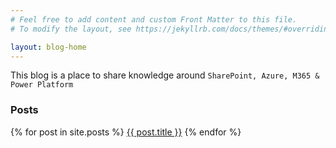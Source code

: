 ```yaml
---
# Feel free to add content and custom Front Matter to this file.
# To modify the layout, see https://jekyllrb.com/docs/themes/#overriding-theme-defaults

layout: blog-home
---
```



This blog is a place to share knowledge around `SharePoint, Azure, M365 & Power Platform`

### Posts
{% for post in site.posts %}
  <a href="{{ post.url  | prepend: site.baseurl  }}">{{ post.title }}</a>
{% endfor %}